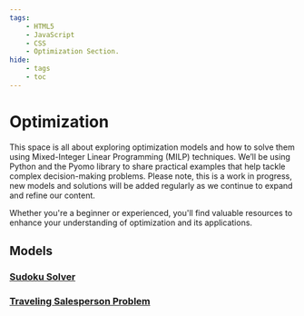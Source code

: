 ```yaml
---
tags:
    - HTML5
    - JavaScript
    - CSS
    - Optimization Section.
hide:
    - tags
    - toc
---
```


# Optimization

This space is all about exploring optimization models and how to solve them using 
Mixed-Integer Linear Programming (MILP) techniques. We’ll be using Python and the 
Pyomo library to share practical examples that help tackle complex decision-making 
problems. Please note, this is a work in progress, new models and solutions will be 
added regularly as we continue to expand and refine our content. 

Whether you're a beginner or experienced, you'll find valuable resources to enhance 
your understanding of optimization and its applications.

## Models

### [Sudoku Solver](sudoku.md)
### [Traveling Salesperson Problem](travel_sales.ipynb)
